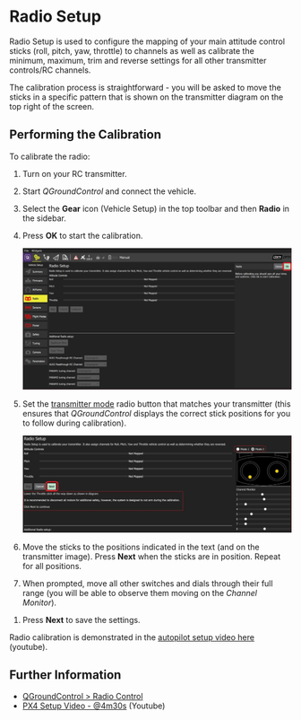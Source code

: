 # Radio Setup

Radio Setup is used to configure the mapping of your main attitude control sticks (roll, pitch, yaw, throttle) to channels as well as calibrate the minimum, maximum, trim and reverse settings for all other transmitter controls/RC channels.

The calibration process is straightforward - you will be asked to move the sticks in a specific pattern that is shown on the transmitter diagram on the top right of the screen.

## Performing the Calibration 

To calibrate the radio:

1. Turn on your RC transmitter.
1. Start *QGroundControl* and connect the vehicle.
1. Select the **Gear** icon (Vehicle Setup) in the top toolbar and then **Radio** in the sidebar.
1. Press **OK** to start the calibration.
   
   ![Radio setup - before starting](../../images/qgc/setup/radio_start_setup.jpg)
   
1. Set the [transmitter mode](../getting_started/rc_transmitter_receiver.md#transmitter_modes) radio button that matches your transmitter (this ensures that *QGroundControl* displays the correct stick positions for you to follow during calibration).

   ![Radio setup - move sticks](../../images/qgc/setup/radio_sticks_throttle.jpg)

1. Move the sticks to the positions indicated in the text (and on the transmitter image). Press **Next** when the sticks are in position. Repeat for all positions.
1. When prompted, move all other switches and dials through their full range (you will be able to observe them moving on the *Channel Monitor*).
<!-- add info about additional radio setup here .... -->
<!-- 1. Select values for *Additional Radio Setup  -->
<!--  <img src="../../images/qgc/setup/radio_additional_radio_setup.jpg" title="Radio setup - additional settings" width="300px" />  -->
1. Press **Next** to save the settings.
   


Radio calibration is demonstrated in the [autopilot setup video here](https://youtu.be/91VGmdSlbo4?t=4m30s) (youtube).

## Further Information

* [QGroundControl > Radio Control](https://docs.qgroundcontrol.com/en/SetupView/Radio.html)
* [PX4 Setup Video - @4m30s](https://youtu.be/91VGmdSlbo4?t=4m30s) (Youtube)
